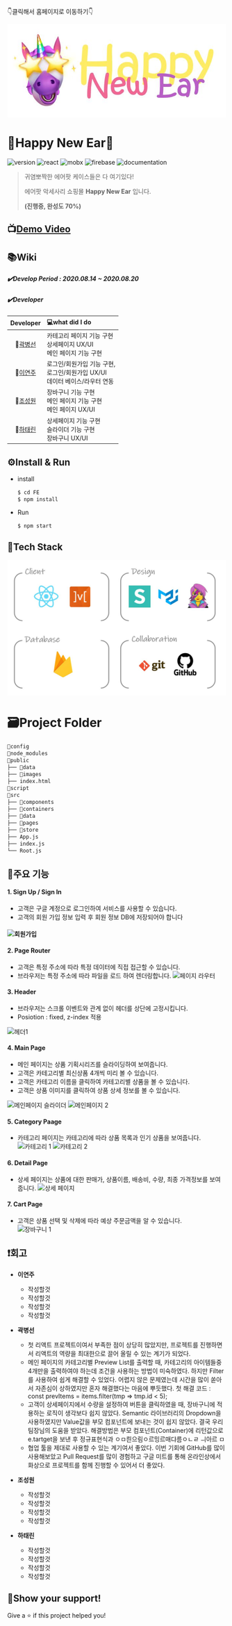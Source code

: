 👇클릭해서 홈페이지로 이동하기👇

![Happy New Year Logo](./public/images/HappyNewEar.JPG)

# 🦄Happy New Ear🦄

![version](<https://img.shields.io/badge/version-0.1.0-red>)   ![react](<https://img.shields.io/badge/react-16.13.1-yellow>)   ![mobx](<https://img.shields.io/badge/mobx-5.15.5-blueviolet>)  ![firebase](<https://img.shields.io/badge/firebase-7.18.0-brightgreen>)   ![documentation](<https://img.shields.io/badge/documentation-yes-ff69b4>)

> 귀염뽀짝한 에어팟 케이스들은 다 여기있다!
>
> 에어팟 악세사리 쇼핑몰 **Happy New Ear** 입니다.
>
> **(진행중, 완성도 70%)**



## 📺[Demo Video](https://www.youtube.com/watch?v=YOCiTByHRqs) 



## 📚Wiki

##### ✔️Develop Period : 2020.08.14 ~ 2020.08.20

##### ✔️Developer

|               Developer                | 💻what did I do                                               |
| :------------------------------------: | :----------------------------------------------------------- |
| 🙂[곽병선](https://github.com/kwak-bs)  | 카테고리 페이지 기능 구현<br />상세페이지 UX/UI<br />메인 페이지 기능 구현 |
| 🙂[이연주](https://github.com/Joylish)  | 로그인/회원가입 기능 구현,<br />로그인/회원가입 UX/UI<br />데이터 베이스/라우터 연동 |
|  🙂[조성원](https://github.com/JSWww>)  | 장바구니 기능 구현<br />메인 페이지 기능 구현<br />메인 페이지 UX/UI |
| 🙂[하태린](https://github.com/hataerin) | 상세페이지 기능 구현<br />슬라이더 기능 구현<br />장바구니 UX/UI |





## ⚙️Install & Run

- install

  ```Shell
  $ cd FE
  $ npm install
  ```

- Run

  ```shell
  $ npm start
  ```



## 🔨Tech Stack

![개발환경](./public/images/library.JPG) 


# 🗃️Project Folder

```
📁config
📁node_modules
📁public
├── 📁data
├── 📁images
├── index.html
📁script
📁src
├── 📁components
├── 📁containers
├── 📁data
├── 📁pages
├── 📁store
├── App.js
├── index.js
└── Root.js
```



## 📌주요 기능

#### **1. Sign Up / Sign In**   

- 고객은 구글 계정으로 로그인하여 서비스를 사용할 수 있습니다.
- 고객의 회원 가입 정보 입력 후 회원 정보 DB에 저장되어야 합니다

#### ![회원가입](https://user-images.githubusercontent.com/51367622/90961683-a2e85400-e4e5-11ea-9301-27176503b4d7.PNG)

#### **2. Page Router**

- 고객은 특정 주소에 따라 특정 데이터에 직접 접근할 수 있습니다.
- 브라우저는 특정 주소에 따라 파일을 로드 하여 렌더링합니다. 
  ![페이지 라우터](https://user-images.githubusercontent.com/51367622/90961679-a1b72700-e4e5-11ea-950e-559970d26c36.PNG)

#### **3. Header**

- 브라우저는 스크롤 이벤트와 관계 없이 헤더를 상단에 고정시킵니다. 
- Posiotion : fixed, z-index 적용

![헤더1](https://user-images.githubusercontent.com/51367622/90961680-a1b72700-e4e5-11ea-949c-02d251e366f9.PNG)

#### **4. Main Page**

- 메인 페이지는 상품 기획시리즈를 슬라이딩하여 보여줍니다.
- 고객은 카테고리별 최신상품 4개씩 미리 볼 수 있습니다. 
- 고객은 카테고리 이름을 클릭하여 카테고리별 상품을 볼 수 있습니다.
- 고객은 상품 이미지를 클릭하여 상품 상세 정보를 볼 수 있습니다. 

![메인페이지 슬라이더](https://user-images.githubusercontent.com/51367622/90961688-a4b21780-e4e5-11ea-9ae7-15622611a386.PNG)
![메인페이지 2](https://user-images.githubusercontent.com/51367622/90961685-a380ea80-e4e5-11ea-882a-7ec349826a17.PNG)

#### **5. Category Paage**

- 카테고리 페이지는 카테고리에 따라 상품 목록과 인기 상품을 보여줍니다.
![카테고리 1](https://user-images.githubusercontent.com/51367622/90961697-a7ad0800-e4e5-11ea-83dd-219994f90adc.PNG)
![카테고리 2](https://user-images.githubusercontent.com/51367622/90961677-9fed6380-e4e5-11ea-9edf-b8cd3e1a2193.PNG)

#### **6. Detail Page**

- 상세 페이지는 상품에 대한 판매가, 상품이름, 배송비, 수량, 최종 가격정보를 보여줍니다. 
![상세 페이지](https://user-images.githubusercontent.com/51367622/90961693-a54aae00-e4e5-11ea-8fce-c0eb20ab8b6c.PNG)

#### **7. Cart Page**

- 고객은 상품 선택 및 삭제에 따라 예상 주문금액을 알 수 있습니다.  
![장바구니 1](https://user-images.githubusercontent.com/51367622/90961694-a5e34480-e4e5-11ea-856d-9f584440b940.PNG)



## ❗️회고

- **이연주** 

  - 작성할것
  * 작성할것 
  + 작성할것 
  - 작성할것 

- **곽병선**  
  - 첫 리액트 프로젝트이여서 부족한 점이 상당히 많았지만, 프로젝트를 진행하면서 리액트의 역량을 최대한으로 끌어 올릴 수 있는 계기가 되었다.
  * 메인 페이지의 카테고리별 Preview List를 출력할 때, 카테고리의 아이템들중 4개만을 출력하여야 하는데 조건을 사용하는 방법이 미숙하였다. 하지만 Filter를 사용하여 쉽게 해결할 수 있었다. 어렵지 않은 문제였는데 시간을 많이 쏟아서 자존심이 상하였지만 혼자 해결했다는 마음에 뿌듯했다. 첫 해결 코드 : const prevItems = items.filter(tmp => tmp.id < 5); 
  + 고객이 상세페이지에서 수량을 설정하여 버튼을 클릭하였을 때, 장바구니에 적용하는 로직이 생각보다 쉽지 않았다. Semantic 라이브러리의 Dropdown을 사용하였지만 Value값을 부모 컴포넌트에 보내는 것이 쉽지 않았다. 결국 우리 팀장님의 도움을 받았다. 해결방법은 부모 컴포넌트(Container)에 리턴값으로 e.tartget을 보낸 후 정규표현식과 ㅇㅁ릔으림ㅇ르밍르매댜름ㅇㄴㄹ ㅢ아르 ㅁ 
  - 협업 툴을 제대로 사용할 수 있는 계기여서 좋았다. 이번 기회에 GitHub를 많이 사용해보았고 Pull Request를 많이 경험하고 구글 미트를 통해 온라인상에서 화상으로 프로젝트를 함께 진행할 수 있어서 더 좋았다. 

- **조성원** 
  - 작성할것
  * 작성할것
  + 작성할것
  - 작성할것

- **하태린** 
  - 작성할것
  * 작성할것
  + 작성할것
  - 작성할것



## 💪Show your support!

Give a ⭐️ if this project helped you!
